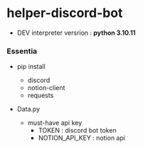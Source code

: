 # helper-discord-bot

- DEV interpreter versrion : **python 3.10.11**

### Essentia
- pip install
  - discord
  - notion-client
  - requests

- Data.py
  - must-have api key
    - TOKEN : discord bot token
    - NOTION_API_KEY : notion api
